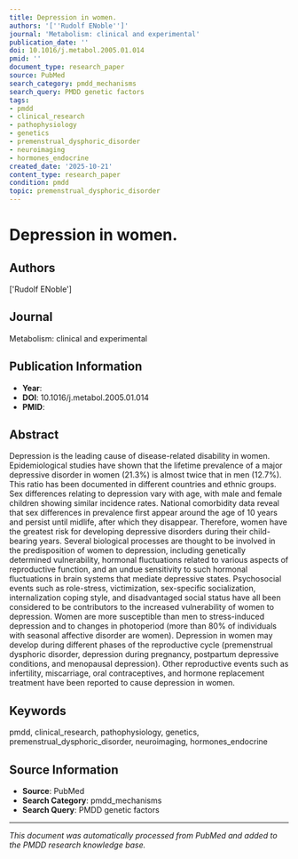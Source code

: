 ```yaml
---
title: Depression in women.
authors: '[''Rudolf ENoble'']'
journal: 'Metabolism: clinical and experimental'
publication_date: ''
doi: 10.1016/j.metabol.2005.01.014
pmid: ''
document_type: research_paper
source: PubMed
search_category: pmdd_mechanisms
search_query: PMDD genetic factors
tags:
- pmdd
- clinical_research
- pathophysiology
- genetics
- premenstrual_dysphoric_disorder
- neuroimaging
- hormones_endocrine
created_date: '2025-10-21'
content_type: research_paper
condition: pmdd
topic: premenstrual_dysphoric_disorder
---
```


# Depression in women.

## Authors
['Rudolf ENoble']

## Journal
Metabolism: clinical and experimental

## Publication Information
- **Year**: 
- **DOI**: 10.1016/j.metabol.2005.01.014
- **PMID**: 

## Abstract
Depression is the leading cause of disease-related disability in women. Epidemiological studies have shown that the lifetime prevalence of a major depressive disorder in women (21.3%) is almost twice that in men (12.7%). This ratio has been documented in different countries and ethnic groups. Sex differences relating to depression vary with age, with male and female children showing similar incidence rates. National comorbidity data reveal that sex differences in prevalence first appear around the age of 10 years and persist until midlife, after which they disappear. Therefore, women have the greatest risk for developing depressive disorders during their child-bearing years. Several biological processes are thought to be involved in the predisposition of women to depression, including genetically determined vulnerability, hormonal fluctuations related to various aspects of reproductive function, and an undue sensitivity to such hormonal fluctuations in brain systems that mediate depressive states. Psychosocial events such as role-stress, victimization, sex-specific socialization, internalization coping style, and disadvantaged social status have all been considered to be contributors to the increased vulnerability of women to depression. Women are more susceptible than men to stress-induced depression and to changes in photoperiod (more than 80% of individuals with seasonal affective disorder are women). Depression in women may develop during different phases of the reproductive cycle (premenstrual dysphoric disorder, depression during pregnancy, postpartum depressive conditions, and menopausal depression). Other reproductive events such as infertility, miscarriage, oral contraceptives, and hormone replacement treatment have been reported to cause depression in women.

## Keywords
pmdd, clinical_research, pathophysiology, genetics, premenstrual_dysphoric_disorder, neuroimaging, hormones_endocrine

## Source Information
- **Source**: PubMed
- **Search Category**: pmdd_mechanisms
- **Search Query**: PMDD genetic factors

---
*This document was automatically processed from PubMed and added to the PMDD research knowledge base.*
